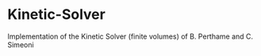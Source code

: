 # Kinetic-Solver
Implementation of the Kinetic Solver (finite volumes) of B. Perthame and C. Simeoni
